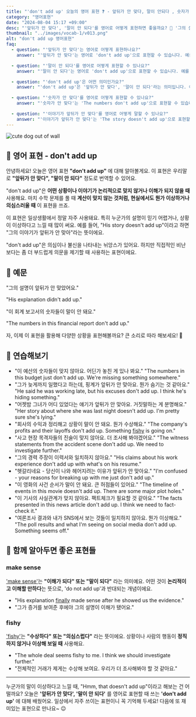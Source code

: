 ```yaml
---
title: "'don't add up' 오늘의 영어 표현 ❓ - 앞뒤가 안 맞다, 말이 안되다 , 숫자가 안 맞다  영어로"
category: "영어표현"
date: "2024-08-04 15:17 +09:00"
desc: "'앞뒤가 안 맞다', '말이 안 되다'를 영어로 어떻게 표현하면 좋을까요? 🤔 '그의 설명이 앞뒤가 안 맞아요', '이 회계 보고서의 숫자들이 말이 안 돼요' 등을 영어로 표현하는 법을 배워봅시다. 다양한 예문을 통해서 연습하고 본인의 표현으로 만들어 보세요."
thumbnail: "../images/vocab-1/v013.png"
alt: "don't add up 영어표현"
faq:
  - question: "'앞뒤가 안 맞다'는 영어로 어떻게 표현하나요?"
    answer: "'앞뒤가 안 맞다'는 영어로 'don't add up'으로 표현할 수 있습니다. 예를 들어, 'His story doesn't add up'은 '그의 이야기가 앞뒤가 안 맞아'라는 의미입니다."

  - question: "'말이 안 되다'를 영어로 어떻게 표현할 수 있나요?"
    answer: "'말이 안 되다'는 영어로 'don't add up'으로 표현할 수 있습니다. 예를 들어, 'The numbers in this report don't add up'은 '이 보고서의 숫자들이 말이 안 돼'라고 할 수 있습니다."

  - question: "'don't add up'은 어떤 의미인가요?"
    answer: "'don't add up'은 '앞뒤가 안 맞다', '말이 안 되다'라는 의미입니다. 어떤 상황이나 설명이 논리적으로 맞지 않거나 이해가 되지 않을 때 사용합니다."

  - question: "'숫자가 안 맞다'를 영어로 어떻게 표현할 수 있나요?"
    answer: "'숫자가 안 맞다'는 'The numbers don't add up'으로 표현할 수 있습니다. 예를 들어, 'The numbers in this budget don't add up'은 '이 예산의 숫자들이 맞지 않아'라는 의미입니다."

  - question: "'이야기가 앞뒤가 안 맞다'를 영어로 어떻게 말할 수 있나요?"
    answer: "'이야기가 앞뒤가 안 맞다'는 'The story doesn't add up'으로 표현할 수 있습니다. 예를 들어, 'Her story about where she was last night doesn't add up'은 '어젯밤 그녀가 어디 있었다는 얘기가 앞뒤가 안 맞아'라고 할 수 있습니다."
---
```


![cute dog out of wall](../images/vocab-1/v013-1.avif)

## 🌟 영어 표현 - don't add up

안녕하세요! 오늘은 영어 표현 **"don't add up"** 에 대해 알아볼게요. 이 표현은 우리말로 **"앞뒤가 안 맞다", "말이 안 되다"** 정도로 번역할 수 있어요.

"don't add up"은 **어떤 상황이나 이야기가 논리적으로 맞지 않거나 이해가 되지 않을 때** 사용해요. 마치 수학 문제를 풀 때 **계산이 맞지 않는 것처럼, 현실에서도 뭔가 이상하거나 의심스러울 때** 이 표현을 쓰죠.

이 표현은 일상생활에서 정말 자주 사용돼요. 특히 누군가의 설명이 믿기 어렵거나, 상황이 이상하다고 느낄 때 많이 써요. 예를 들어, "His story doesn't add up"이라고 하면 "그의 이야기가 앞뒤가 안 맞아"라는 뜻이에요.

"don't add up"은 의심이나 불신을 나타내는 뉘앙스가 있어요. 하지만 직접적인 비난보다는 좀 더 부드럽게 의문을 제기할 때 사용하는 표현이에요.

## 📖 예문

"그의 설명이 앞뒤가 안 맞았어요."

"His explanation didn't add up."

"이 회계 보고서의 숫자들이 말이 안 돼요."

"The numbers in this financial report don't add up."

자, 이제 이 표현을 활용해 다양한 상황을 표현해볼까요? 큰 소리로 따라 해보세요! 🚀

## 💬 연습해보기

<ul data-interactive-list>
  <li data-interactive-item>
    <span data-toggler>"이 예산의 숫자들이 맞지 않아요. 어딘가 놓친 게 있나 봐요."</span>
    <span data-answer>"The numbers in this budget just don't add up. We're missing something somewhere."</span>
  </li>
  <li data-interactive-item>
    <span data-toggler>"그가 늦게까지 일했다고 하는데, 핑계가 앞뒤가 안 맞아요. 뭔가 숨기는 것 같아요."</span>
    <span data-answer>"He said he was working late, but his excuses don't add up. I think he's hiding something."</span>
  </li>
  <li data-interactive-item>
    <span data-toggler>"어젯밤 그녀가 어디 있었다는 얘기가 앞뒤가 안 맞아요. 거짓말하는 게 분명해요."</span>
    <span data-answer>"Her story about where she was last night doesn't add up. I'm pretty sure she's lying."</span>
  </li>
  <li data-interactive-item>
    <span data-toggler>"회사의 수익과 정리해고 상황이 말이 안 돼요. 뭔가 수상해요."</span>
    <span data-answer>"The company's profits and their layoffs don't add up. Something <a href="/blog/vocab-1/006.fishy/">fishy</a> is going on."</span>
  </li>
  <li data-interactive-item>
    <span data-toggler>"사고 현장 목격자들의 진술이 맞지 않아요. 더 조사해 봐야겠어요."</span>
    <span data-answer>"The witness statements from the accident scene don't add up. We need to investigate further."</span>
  </li>
  <li data-interactive-item>
    <span data-toggler>"그의 경력 주장이 이력서와 일치하지 않아요."</span>
    <span data-answer>"His claims about his work experience don't add up with what's on his resume."</span>
  </li>
  <li data-interactive-item>
    <span data-toggler>"헷갈리네요 - 당신이 나와 헤어지려는 이유가 앞뒤가 안 맞아요."</span>
    <span data-answer>"I'm confused - your reasons for breaking up with me just don't add up."</span>
  </li>
  <li data-interactive-item>
    <span data-toggler>"이 영화의 사건 순서가 말이 안 돼요. 큰 허점들이 있어요."</span>
    <span data-answer>"The timeline of events in this movie doesn't add up. There are some major plot holes."</span>
  </li>
  <li data-interactive-item>
    <span data-toggler>"이 기사의 사실관계가 맞지 않아요. 팩트체크가 필요할 것 같아요."</span>
    <span data-answer>"The facts presented in this news article don't add up. I think we need to fact-check it."</span>
  </li>
  <li data-interactive-item>
    <span data-toggler>"여론조사 결과와 내가 SNS에서 보는 것들이 일치하지 않아요. 뭔가 이상해요."</span>
    <span data-answer>"The poll results and what I'm seeing on social media don't add up. Something seems off."</span>
  </li>
</ul>

## 🤝 함께 알아두면 좋은 표현들

### make sense

['make sense'](/blog/in-english/068.make-sense/)는 **"이해가 되다" 또는 "말이 되다"** 라는 의미예요. 어떤 것이 **논리적이고 이해할 만하다**는 뜻으로, 'do not add up'과 반대되는 개념이에요.

- "His explanation [finally](/blog/in-english/182.finally/) made sense after he showed us the evidence."
- "그가 증거를 보여준 후에야 그의 설명이 이해가 됐어요."

### fishy

['fishy'](/blog/vocab-1/006.fishy/)는 **"수상하다" 또는 "의심스럽다"** 라는 뜻이에요. 상황이나 사람의 행동이 **정직하지 않거나 이상해 보일 때** 사용해요.

- "The whole deal seems fishy to me. I think we should investigate further."
- "전체적인 거래가 제게는 수상해 보여요. 우리가 더 조사해봐야 할 것 같아요."

---

누군가의 말이 이상하다고 느낄 때, "Hmm, that doesn't add up"이라고 해보는 건 어떨까요? 오늘은 **'앞뒤가 안 맞다', '말이 안 되다'** 를 영어로 표현할 때 쓰는 **'don't add up'** 에 대해 배웠어요. 일상에서 자주 쓰이는 표현이니 꼭 기억해 두세요! 다음에 또 재미있는 표현으로 만나요~ 😉

